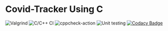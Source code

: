 # Covid-Tracker Using C


![Valgrind](https://github.com/stepin104890/Covid-Tracker/workflows/Valgrind/badge.svg)
![C/C++ CI](https://github.com/stepin104890/Covid-Tracker/workflows/C/C++%20CI/badge.svg)
![cppcheck-action](https://github.com/stepin104890/Covid-Tracker/workflows/cppcheck-action/badge.svg)
![Unit testing](https://github.com/stepin104890/Covid-Tracker/workflows/Unit%20testing/badge.svg)
[![Codacy Badge](https://api.codacy.com/project/badge/Grade/a8abd8bc950f401bb5864eeb67b0d045)](https://app.codacy.com/gh/stepin104890/Covid-Tracker?utm_source=github.com&utm_medium=referral&utm_content=stepin104890/Covid-Tracker&utm_campaign=Badge_Grade_Settings)




